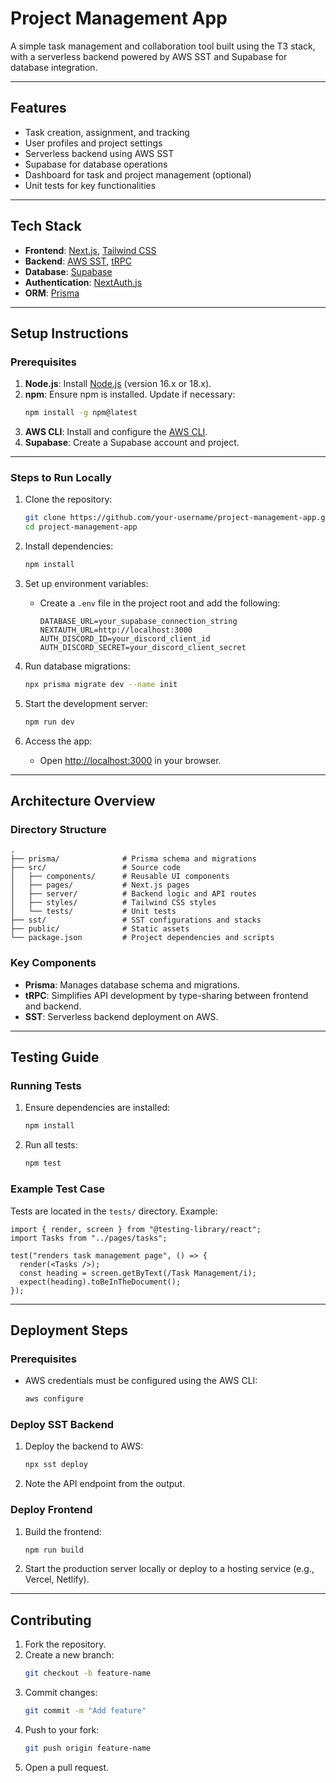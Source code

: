 # **Project Management App**

A simple task management and collaboration tool built using the T3 stack, with a serverless backend powered by AWS SST and Supabase for database integration.

---

## **Features**
- Task creation, assignment, and tracking
- User profiles and project settings
- Serverless backend using AWS SST
- Supabase for database operations
- Dashboard for task and project management (optional)
- Unit tests for key functionalities

---

## **Tech Stack**
- **Frontend**: [Next.js](https://nextjs.org/), [Tailwind CSS](https://tailwindcss.com/)
- **Backend**: [AWS SST](https://sst.dev/), [tRPC](https://trpc.io/)
- **Database**: [Supabase](https://supabase.com/)
- **Authentication**: [NextAuth.js](https://next-auth.js.org/)
- **ORM**: [Prisma](https://www.prisma.io/)

---

## **Setup Instructions**

### Prerequisites
1. **Node.js**: Install [Node.js](https://nodejs.org/) (version 16.x or 18.x).
2. **npm**: Ensure npm is installed. Update if necessary:
   ```bash
   npm install -g npm@latest
   ```
3. **AWS CLI**: Install and configure the [AWS CLI](https://aws.amazon.com/cli/).
4. **Supabase**: Create a Supabase account and project.

---

### Steps to Run Locally
1. Clone the repository:
   ```bash
   git clone https://github.com/your-username/project-management-app.git
   cd project-management-app
   ```

2. Install dependencies:
   ```bash
   npm install
   ```

3. Set up environment variables:
   - Create a `.env` file in the project root and add the following:
     ```env
     DATABASE_URL=your_supabase_connection_string
     NEXTAUTH_URL=http://localhost:3000
     AUTH_DISCORD_ID=your_discord_client_id
     AUTH_DISCORD_SECRET=your_discord_client_secret
     ```

4. Run database migrations:
   ```bash
   npx prisma migrate dev --name init
   ```

5. Start the development server:
   ```bash
   npm run dev
   ```

6. Access the app:
   - Open [http://localhost:3000](http://localhost:3000) in your browser.

---

## **Architecture Overview**

### Directory Structure
```plaintext
.
├── prisma/              # Prisma schema and migrations
├── src/                 # Source code
│   ├── components/      # Reusable UI components
│   ├── pages/           # Next.js pages
│   ├── server/          # Backend logic and API routes
│   ├── styles/          # Tailwind CSS styles
│   └── tests/           # Unit tests
├── sst/                 # SST configurations and stacks
├── public/              # Static assets
└── package.json         # Project dependencies and scripts
```

### Key Components
- **Prisma**: Manages database schema and migrations.
- **tRPC**: Simplifies API development by type-sharing between frontend and backend.
- **SST**: Serverless backend deployment on AWS.

---

## **Testing Guide**

### Running Tests
1. Ensure dependencies are installed:
   ```bash
   npm install
   ```

2. Run all tests:
   ```bash
   npm test
   ```

### Example Test Case
Tests are located in the `tests/` directory. Example:
```tsx
import { render, screen } from "@testing-library/react";
import Tasks from "../pages/tasks";

test("renders task management page", () => {
  render(<Tasks />);
  const heading = screen.getByText(/Task Management/i);
  expect(heading).toBeInTheDocument();
});
```

---

## **Deployment Steps**

### Prerequisites
- AWS credentials must be configured using the AWS CLI:
  ```bash
  aws configure
  ```

### Deploy SST Backend
1. Deploy the backend to AWS:
   ```bash
   npx sst deploy
   ```

2. Note the API endpoint from the output.

### Deploy Frontend
1. Build the frontend:
   ```bash
   npm run build
   ```

2. Start the production server locally or deploy to a hosting service (e.g., Vercel, Netlify).

---

## **Contributing**
1. Fork the repository.
2. Create a new branch:
   ```bash
   git checkout -b feature-name
   ```
3. Commit changes:
   ```bash
   git commit -m "Add feature"
   ```
4. Push to your fork:
   ```bash
   git push origin feature-name
   ```
5. Open a pull request.

